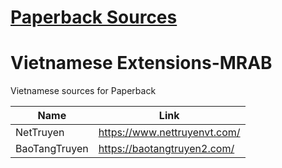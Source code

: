 # [Paperback Sources](https://paperback.moe/)

# Vietnamese Extensions-MRAB

Vietnamese sources for Paperback



<div align="center">

| Name          | Link                         |
| ------------- | ---------------------------- |
| NetTruyen     | https://www.nettruyenvt.com/ |
| BaoTangTruyen | https://baotangtruyen2.com/  |


</div>
